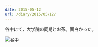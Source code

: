 ```yaml
---
date: 2015-05-12
url: /diary/2015/05/12/
---
```


谷中にて，大学院の同期とお茶。面白かった。

![谷中](https://instagram.com/p/2kzIq4yLsr/media?size=l "谷中")